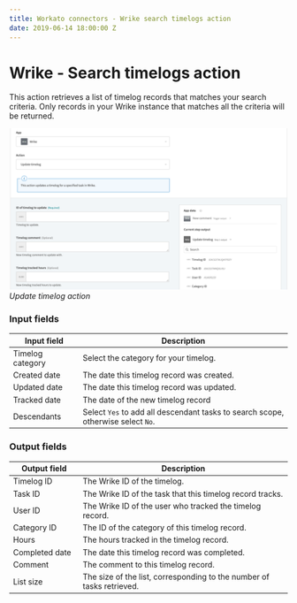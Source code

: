 ```yaml
---
title: Workato connectors - Wrike search timelogs action
date: 2019-06-14 18:00:00 Z
---
```


# Wrike - Search timelogs action

This action retrieves a list of timelog records that matches your search criteria. Only records in your Wrike instance that matches all the criteria will be returned. 

![Update timelog action](/assets/images/connectors/Wrike/update-timelog-action.png)
*Update timelog action*

### Input fields

<table class="unchanged rich-diff-level-one">
  <thead>
    <tr>
        <th width='25%'>Input field</th>
        <th>Description</th>
    </tr>
  </thead>
  <tbody>
    <tr>
      <td>Timelog category</td>
      <td>
        Select the category for your timelog. 
      </td>
    </tr>
    <tr>
      <td>Created date</td>
      <td>
        The date this timelog record was created.
      </td>
    </tr>
    <tr>
      <td>Updated date</td>
      <td>
        The date this timelog record was updated.
      </td>
    </tr>
    <tr>
      <td>Tracked date</td>
      <td>
        The date of the new timelog record
      </td>    
    </tr>
     <tr>
      <td>Descendants</td>
      <td>
        Select <code>Yes</code> to add all descendant tasks to search scope, otherwise select <code>No</code>.
      </td>    
    </tr>
  </tbody>
</table>

### Output fields

<table class="unchanged rich-diff-level-one">
  <thead>
    <tr>
        <th width='25%'>Output field</th>
        <th>Description</th>
    </tr>
  </thead>
  <tbody>
    <tr>
      <td>Timelog ID</td>
      <td>
        The Wrike ID of the timelog.
      </td>
    </tr><tr>
      <td>Task ID</td>
      <td>
        The Wrike ID of the task that this timelog record tracks.
      </td>
    </tr>  
    <tr>
      <td>User ID</td>
      <td>
        The Wrike ID of the user who tracked the timelog record.
      </td>
    </tr>
    <tr>
      <td>Category ID</td>
      <td>
        The ID of the category of this timelog record. 
      </td>
    </tr>
    <tr>
      <td>Hours</td>
      <td>
        The hours tracked in the timelog record.
      </td>
    </tr>
    <tr>
      <td>Completed date</td>
      <td>
       The date this timelog record was completed.
     </td>
    </tr>
    <tr>
      <td>Comment</td>
      <td>
        The comment to this timelog record.
      </td>
    </tr>
     <tr>
      <td>List size</td>
      <td>
        The size of the list, corresponding to the number of tasks retrieved.
      </td>
    </tr>
  </tbody>
</table>

